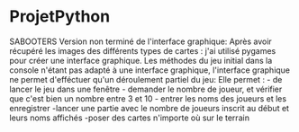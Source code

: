 # ProjetPython
SABOOTERS
Version non terminé de l'interface graphique:
Après avoir récupéré les images des différents types de cartes : j'ai utilisé pygames pour créer  une interface graphique.
Les méthodes du jeu initial dans la console n'étant pas adapté à une interface graphique, l'interface graphique ne permet d'efféctuer qu'un déroulement partiel du jeu:
Elle permet : - de lancer le jeu dans une fenêtre
              - demander le nombre de joueur, et vérifier que c'est bien un nombre entre 3 et 10
              - entrer les noms des joueurs et les enregistrer
              -lancer une partie avec le nombre de joueurs inscrit au début et leurs noms affichés
              -poser des cartes n'importe où sur le terrain

